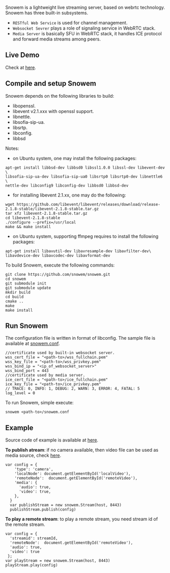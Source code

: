 Snowem is a lightweight live streaming server, based on webrtc technology. Snowem has three built-in subsystems. 

 * `RESTful Web Service` is used for channel management.
 * `Websocket Sevrer` plays a role of signaling service in WebRTC stack.
 * `Media Server` is basically SFU in WebRTC stack, it handles ICE protocol and forward media streams among peers.


## Live Demo

Check at [here](https://snowem.io/).

## Compile and setup Snowem

Snowem depends on the following libraries to build:  

 * libopenssl.  
 * libevent v2.1.xxx with openssl support.  
 * libnettle.  
 * libsofia-sip-ua.  
 * libsrtp.  
 * libconfig.
 * libbsd

Notes: 

 * on Ubuntu system, one may install the following packages:

```
apt-get install libbsd-dev libbsd0 libssl1.0.0 libssl-dev libevent-dev \
libsofia-sip-ua-dev libsofia-sip-ua0 libsrtp0 libsrtp0-dev libnettle6 \
nettle-dev libconfig9 libconfig-dev libbsd0 libbsd-dev
```
 
 * for installing libevent 2.1.xx, one may do the following:  
 
```
wget https://github.com/libevent/libevent/releases/download/release-2.1.8-stable/libevent-2.1.8-stable.tar.gz
tar xfz libevent-2.1.8-stable.tar.gz 
cd libevent-2.1.8-stable
./configure --prefix=/usr/local
make && make install
```

 * on Ubuntu system, supporting ffmpeg requires to install the following packages:

```
apt-get install libavutil-dev libavresample-dev libavfilter-dev\
libavdevice-dev libavcodec-dev libavformat-dev
```

To build Snowem, execute the following commands: 

```
git clone https://github.com/snowem/snowem.git
cd snowem
git submodule init
git submodule update
mkdir build
cd build
cmake ..
make
make install
```

## Run Snowem

The configuration file is written in format of libconfig. The sample file is available at [snowem.conf](https://github.com/snowem/snowem/blob/master/conf/snowem.conf).

```
//certificate used by built-in websocket server.
wss_cert_file = "<path-to>/wss_fullchain.pem"
wss_key_file = "<path-to>/wss_privkey.pem"
wss_bind_ip = "<ip_of_websocket_server>"
wss_bind_port = 443
//certificate used by media server.
ice_cert_file = "<path-to>/ice_fullchain.pem"
ice_key_file = "<path-to>/ice_privkey.pem"
// TRACE: 0, INFO: 1, DEBUG: 2, WARN: 3, ERROR: 4, FATAL: 5
log_level = 0
```
To run Snowem, simple execute:
```
snowem <path-to>/snowem.conf
```
## Example

Source code of example is available at [here](https://github.com/snowem/sdkjs/example).

**To publish atream**: if no camera available, then video file can be used as media source, check [here](https://github.com/snowem/sdkjs/example).

```
var config = {
    'type': 'camera',
    'localNode': document.getElementById('localVideo'),
    'remoteNode':  document.getElementById('remoteVideo'),
    'media': {
      'audio': true,
      'video': true,
    },
  }
  var publishStream = new snowem.Stream(host, 8443)
  publishStream.publish(config)
```

**To play a remote stream**: to play a remote stream, you need stream id of the remote stream.

```
var config = {
  'streamid': streamId,
  'remoteNode':  document.getElementById('remoteVideo'),
  'audio': true,
  'video': true
 };
var playStream = new snowem.Stream(host, 8443)
playStream.play(config)
```

